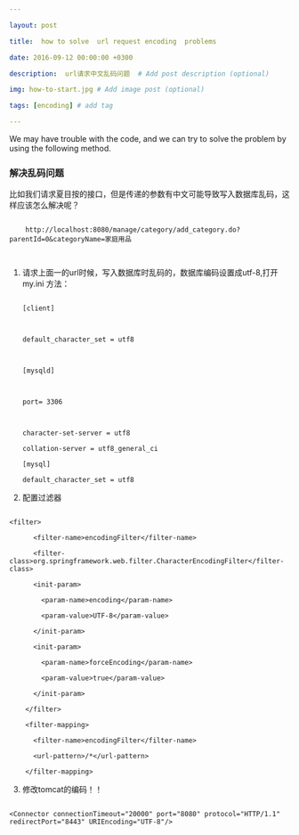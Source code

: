 ```yaml
---

layout: post

title:  how to solve  url request encoding  problems

date: 2016-09-12 00:00:00 +0300

description:  url请求中文乱码问题  # Add post description (optional)

img: how-to-start.jpg # Add image post (optional)

tags: [encoding] # add tag

---
```



We may have trouble with the code, and we can try to solve the problem by using the following method.



### 解决乱码问题



比如我们请求夏目按的接口，但是传递的参数有中文可能导致写入数据库乱码，这样应该怎么解决呢？









```

    http://localhost:8080/manage/category/add_category.do?parentId=0&categoryName=家庭用品



```



1. 请求上面一的url时候，写入数据库时乱码的，数据库编码设置成utf-8,打开my.ini 方法：



    ```

    [client]



    default_character_set = utf8



    [mysqld]



    port= 3306



    character-set-server = utf8

    collation-server = utf8_general_ci

    [mysql]

    default_character_set = utf8

    ```



2. 配置过滤器



```

<filter>  

      <filter-name>encodingFilter</filter-name>  

      <filter-class>org.springframework.web.filter.CharacterEncodingFilter</filter-class>  

      <init-param>  

        <param-name>encoding</param-name>  

        <param-value>UTF-8</param-value>  

      </init-param>  

      <init-param>  

        <param-name>forceEncoding</param-name>  

        <param-value>true</param-value>  

      </init-param>  

    </filter>  

    <filter-mapping>  

      <filter-name>encodingFilter</filter-name>  

      <url-pattern>/*</url-pattern>  

    </filter-mapping>  

```



3. 修改tomcat的编码！！



```

<Connector connectionTimeout="20000" port="8080" protocol="HTTP/1.1" redirectPort="8443" URIEncoding="UTF-8"/>



```









